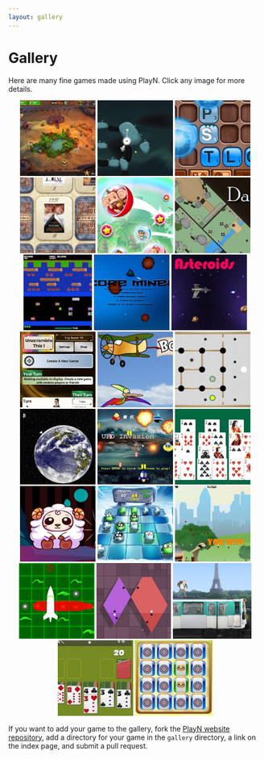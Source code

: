 ```yaml
---
layout: gallery
---
```


<style>
ul.thumbs {
  list-style-type: none;
  margin: 0;
  padding: 0;
  text-align: center;
}

ul.thumbs li {
  display: inline-block;
  height: 150px;
  margin: 0;
  position: relative;
}

ul.thumbs li:hover span.thumb-text {
  opacity: 1;
}

ul.thumbs img {
  height: 150px;
}

span.thumb-text {
  background: rgba(0,0,0,0.5);
  color: white;
  opacity: 0;
  font-size: x-large;
  cursor: pointer;
  display: table;
  left: 0;
  top: 0;
  position: absolute;
  width: 100%;
  height: 150px;
  -webkit-transition: opacity 300ms;
  -moz-transition: opacity 300ms;
  -o-transition: opacity 300ms;
  transition: opacity 300ms;
}

span.thumb-text span {
  display: table-cell;
  text-align: center;
  vertical-align: middle;
}
</style>

# Gallery

Here are many fine games made using PlayN. Click any image for more details.

<ul class="thumbs">
  <li><a href="pyramid-solitaire">
    <img src="pyramid-solitaire/thumb.jpg">
    <span class="thumb-text"><span>Pyramid Solitaire</span></span>
  </a></li>

  <li><a href="tupsu">
    <img src="tupsu/thumb.jpg">
    <span class="thumb-text"><span>Tupsu</span></span>
  </a></li>

  <li><a href="spellwood">
    <img src="spellwood/thumb.jpg">
    <span class="thumb-text"><span>Spellwood</span></span>
  </a></li>

  <li><a href="everything">
    <img src="everything/thumb.jpg">
    <span class="thumb-text"><span>The Everything Game</span></span>
  </a></li>

  <li><a href="smbbounce">
    <img src="smbbounce/thumb.jpg">
    <span class="thumb-text"><span>Super Monkey Ball Bounce</span></span>
  </a></li>

  <li><a href="darkattack">
    <img src="darkattack/thumb.jpg">
    <span class="thumb-text"><span>DarkAttack</span></span>
  </a></li>

  <li><a href="frogger">
    <img src="frogger/thumb.jpg">
    <span class="thumb-text"><span>Frogger</span></span>
  </a></li>

  <li><a href="coreminer">
    <img src="coreminer/thumb.jpg">
    <span class="thumb-text"><span>Core Miner</span></span>
  </a></li>

  <li><a href="thelidia-asteroids">
    <img src="thelidia-asteroids/thumb.jpg">
    <span class="thumb-text"><span>Thelidia Asteroid Attack</span></span>
  </a></li>

  <li><a href="unscramble">
    <img src="unscramble/thumb.jpg">
    <span class="thumb-text"><span>Unscramble This</span></span>
  </a></li>

  <li><a href="bobbyjumps">
    <img src="bobbyjumps/thumb.jpg">
    <span class="thumb-text"><span>Bobby Jumps</span></span>
  </a></li>

  <li><a href="huizbrett">
    <img src="huizbrett/thumb.jpg">
    <span class="thumb-text"><span>Huizbrett</span></span>
  </a></li>

  <li><a href="gravityrun">
    <img src="gravityrun/thumb.jpg">
    <span class="thumb-text"><span>Gravity Run</span></span>
  </a></li>

  <li><a href="ufoinvasion">
    <img src="ufoinvasion/thumb.jpg">
    <span class="thumb-text"><span>UFO Invasion</span></span>
  </a></li>

  <li><a href="magiccards">
    <img src="magiccards/thumb.jpg">
    <span class="thumb-text"><span>Magic Cards</span></span>
  </a></li>

  <li><a href="sheepshooter">
    <img src="sheepshooter/thumb.jpg">
    <span class="thumb-text"><span>Sheep Shooter</span></span>
  </a></li>

  <li><a href="pengvparr">
    <img src="pengvparr/thumb.jpg">
    <span class="thumb-text"><span>Penguins vs. Parrots</span></span>
  </a></li>

  <li><a href="dirtyworms">
    <img src="dirtyworms/thumb.jpg">
    <span class="thumb-text"><span>Dirty Worms</span></span>
  </a></li>

  <li><a href="battleshipfriends">
    <img src="battleshipfriends/thumb.jpg">
    <span class="thumb-text"><span>Battleship Friends</span></span>
  </a></li>

  <li><a href="divisioncell">
    <img src="divisioncell/thumb.jpg">
    <span class="thumb-text"><span>Division Cell</span></span>
  </a></li>

  <li><a href="parismetro">
    <img src="parismetro/thumb.jpg">
    <span class="thumb-text"><span>Paris Métro Simulator</span></span>
  </a></li>

  <li><a href="app2solitaire">
    <img src="app2solitaire/thumb.jpg">
    <span class="thumb-text"><span>app²solitaire</span></span>
  </a></li>

  <li><a href="brainteaser">
    <img src="brainteaser/thumb.jpg">
    <span class="thumb-text"><span>Brain Teaser</span></span>
  </a></li>
</ul>

If you want to add your game to the gallery, fork the [PlayN website repository], add a directory
for your game in the `gallery` directory, a link on the index page, and submit a pull request.

[PlayN website repository]: https://github.com/playn/playn.github.io

